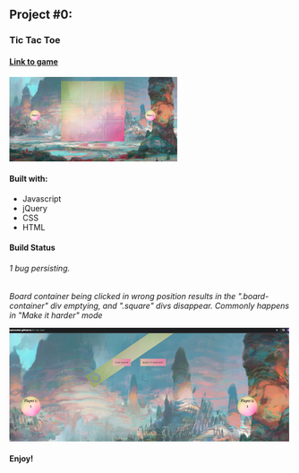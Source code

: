 ## Project #0:
### Tic Tac Toe

#### [Link to game](https://brittanylcrocker.github.io/tic-tac-toe)


![Picture of tic-tace-toe game](css/img/game.png)


#### Built with:
- Javascript
- jQuery
- CSS
- HTML


#### Build Status
###### 1 bug persisting.
*Board container being clicked in wrong position results in the ".board-container" div emptying, and ".square" divs disappear. Commonly happens in "Make it harder" mode*


  ![Picture of aforementioned bug](css/img/bug.png)

#### Enjoy!
